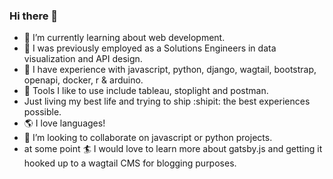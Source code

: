 ### Hi there 👋

- 🌱 I’m currently learning about web development.
- 🔭 I was previously employed as a Solutions Engineers in data visualization and API design.
- :floppy_disk: I have experience with javascript, python, django, wagtail, bootstrap, openapi, docker, r & arduino.
- :wrench: Tools I like to use include tableau, stoplight and postman.
- Just living my best life and trying to ship :shipit: the best experiences possible.
- :earth_americas: I love languages!
- 👯 I’m looking to collaborate on javascript or python projects.
- at some point :surfer: I would love to learn more about gatsby.js and getting it hooked up to a wagtail CMS for blogging purposes.

<!--
**stephenlprice/stephenlprice** is a ✨ _special_ ✨ repository because its `README.md` (this file) appears on your GitHub profile.

Here are some ideas to get you started:

- 🔭 I’m currently working on ...
- 🌱 I’m currently learning ...
- 👯 I’m looking to collaborate on ...
- 🤔 I’m looking for help with ...
- 💬 Ask me about ...
- 📫 How to reach me: ...
- 😄 Pronouns: ...
- ⚡ Fun fact: ...
-->
